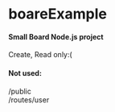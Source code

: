# boareExample

<h4>Small Board Node.js project </h4>
  Create, Read only:(

<h4>Not used: </h4>
/public
<br>
/routes/user
